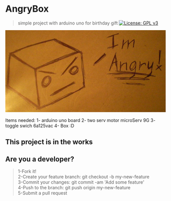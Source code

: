 # AngryBox
> simple project with arduino uno for birthday gift
[![License: GPL v3](https://img.shields.io/badge/License-GPLv3-blue.svg)](https://www.gnu.org/licenses/gpl-3.0)

![alt text](https://raw.githubusercontent.com/kiahamedi/AngryBox/master/wallpaperForNow.jpg)

Items needed:
1- arduino uno board
2- two serv motor microServ 9G
3- toggle swich 6a125vac
4- Box :D

## This project is in the works

## Are you a developer?
> 1-Fork it!</br>
> 2-Create your feature branch: git checkout -b my-new-feature</br>
> 3-Commit your changes: git commit -am 'Add some feature'</br>
> 4-Push to the branch: git push origin my-new-feature</br>
> 5-Submit a pull request</br>

